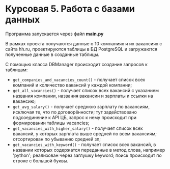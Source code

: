 # Курсовая 5. Работа с базами данных

Программа запускается через файл **main.py**

В рамках проекта получаются данные о 10 компаниях и их вакансиях с сайта hh.ru, 
проектируются таблицы в БД PostgreSQL и загружаются полученные данные в созданные таблицы.

С помощью класса DBManager происходит создание запросов к таблицам:
- ```get_companies_and_vacancies_count()``` - получает список всех компаний и количество вакансий у каждой компании;
- ```get_all_vacancies()``` - получает список всех вакансий с указанием названия компании, названия вакансии и зарплаты и ссылки на вакансию;
- ```get_avg_salary()``` - получает среднюю зарплату по вакансиям, исключая те, что по договорённости; тут задействовано подсоединение к API ЦБ, запрос к нему происходит при формировании таблицы vacancies;
- ```get_vacancies_with_higher_salary()``` - получает список всех вакансий, у которых зарплата выше средней по всем вакансиям; отсортирован по убыванию средней зп;
- ```get_vacancies_with_keyword()``` - получает список всех вакансий, в названии которых содержатся переданные в метод слова, например 'python'; реализован через заглушку keyword; поиск происходит по строке с большой буквы.
